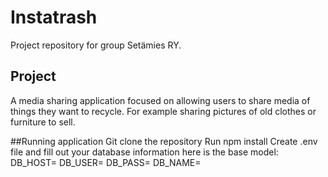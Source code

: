 # Instatrash
Project repository for group Setämies RY.

## Project
A media sharing application focused on allowing users to share media of things they want to recycle. For example sharing pictures of old clothes or furniture to sell.

##Running application
Git clone the repository
Run npm install
Create .env file and fill out your database information here is the base model:
DB_HOST=
DB_USER=
DB_PASS=
DB_NAME=
